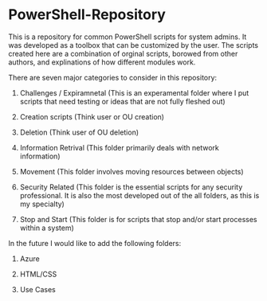 # PowerShell-Repository

This is a repository for common PowerShell scripts for system admins. It was developed as a toolbox that can be customized by the user. The scripts created here are a combination of orginal scripts, borowed from other authors, and explinations of how different modules work. 

There are seven major categories to consider in this repository: 

  1) Challenges / Expiramnetal (This is an experamental folder where I put scripts that need testing or ideas that are not fully fleshed out)
  
  2) Creation scripts (Think user or OU creation)
  
  3) Deletion (Think user of OU deletion)
  
  4) Information Retrival (This folder primarily deals with network information)
  
  5) Movement (This folder involves moving resources between objects)
  
  6) Security Related (This folder is the essential scripts for any security professional. It is also the most developed out of the all folders, as this is my specialty)
  
  7) Stop and Start (This folder is for scripts that stop and/or start processes within a system)

In the future I would like to add the following folders: 
  
  1) Azure 
  
  2) HTML/CSS
  
  3) Use Cases
